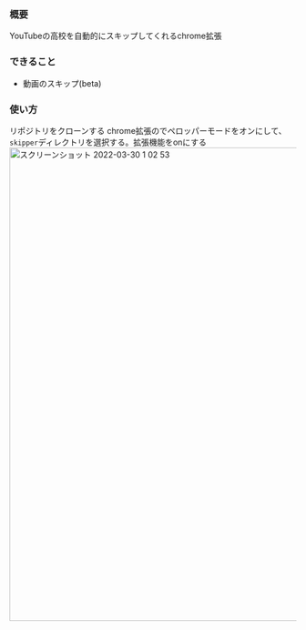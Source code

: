 ### 概要

YouTubeの高校を自動的にスキップしてくれるchrome拡張

### できること
* 動画のスキップ(beta)

### 使い方

リポジトリをクローンする
chrome拡張のでペロッパーモードをオンにして、`skipper`ディレクトリを選択する。拡張機能をonにする
<img width="832" alt="スクリーンショット 2022-03-30 1 02 53" src="https://user-images.githubusercontent.com/47171414/160655394-03069960-172b-4030-afce-b8947e88bf16.png">
